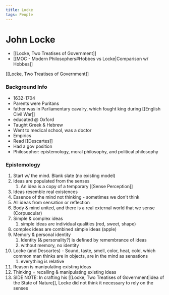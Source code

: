 ```yaml
---
title: Locke
tags: People
---
```

# John Locke
- [[Locke, Two Treatises of Government]]
- [[MOC - Modern Philosophers#Hobbes vs Locke|Comparison w/ Hobbes]]

[[Locke, Two Treatises of Government]]

### Background Info
- 1632-1704
- Parents were Puritans
- father was in Parliamentary cavalry, which fought king during [[English Civil War]]
- educated @ Oxford
- Taught Greek & Hebrew
- Went to medical school, was a doctor
- Empirics
- Read [[Descartes]]
- Had a gov position
- Philosopher: epistemology, moral philosophy, and political philosophy


### Epistemology
1. Start w/ the mind. Blank slate (no existing model)
2. Ideas are populated from the senses
	1. An idea is a copy of a temporary [[Sense Perception]]
3. Ideas resemble real existences
4. Essence of the mind not thinking - sometimes we don't think
5. All ideas from sensation or reflection
6. Body & mind united, and there is a real external world that we sense (Corpuscular)
7. Simple & complex ideas
	1. simple ideas are individual qualities (red, sweet, shape)
8. complex ideas are combined simple ideas (apple)
9. Memory & personal identity
	1. Identity (& personality?) is defined by remembrance of ideas
	2. without memory, no identity
10. Locke (and Descartes) - Sound, taste, smell, color, heat, cold, which common man thinks are in objects, are in the mind as sensations
	1. everything is relative
11. Reason is manipulating existing ideas
12. Thinking = recalling & manipulating existing ideas
13. SIDE NOTE: In crafting his [[Locke, Two Treatises of Government\|idea of the State of Nature]], Locke did not think it necessary to rely on the senses